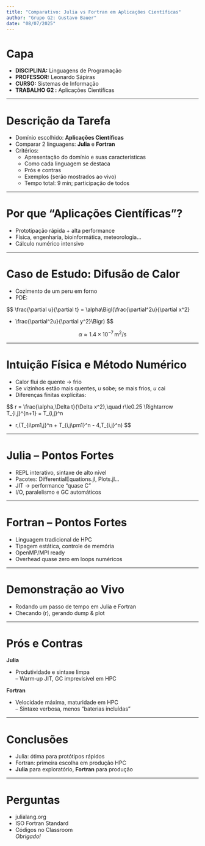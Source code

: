 ```yaml
---
title: "Comparativo: Julia vs Fortran em Aplicações Científicas"
author: "Grupo G2: Gustavo Bauer"
date: "08/07/2025"
---
```


# Capa
- **DISCIPLINA:** Linguagens de Programação  
- **PROFESSOR:** Leonardo Sápiras  
- **CURSO:** Sistemas de Informação  
- **TRABALHO G2 :** Aplicações Científicas  

---

# Descrição da Tarefa
- Domínio escolhido: **Aplicações Científicas**  
- Comparar 2 linguagens: **Julia** e **Fortran**  
- Critérios:
  - Apresentação do domínio e suas características  
  - Como cada linguagem se destaca  
  - Prós e contras  
  - Exemplos (serão mostrados ao vivo)  
  - Tempo total: 9 min; participação de todos  

---

# Por que “Aplicações Científicas”?
- Prototipação rápida + alta performance  
- Física, engenharia, bioinformática, meteorologia…  
- Cálculo numérico intensivo  

---

# Caso de Estudo: Difusão de Calor
- Cozimento de um peru em forno  
- PDE:

$$
\frac{\partial u}{\partial t}
= \alpha\Bigl(\frac{\partial^2u}{\partial x^2}
+ \frac{\partial^2u}{\partial y^2}\Bigr)
$$  

$$\alpha \approx 1.4\times10^{-7}\,\mathrm{m^2/s}$$

---

# Intuição Física e Método Numérico
- Calor flui de quente → frio  
- Se vizinhos estão mais quentes, $u$ sobe; se mais frios, $u$ cai  
- Diferenças finitas explícitas:

$$
r = \frac{\alpha\,\Delta t}{\Delta x^2},\quad r\le0.25
\Rightarrow
T_{i,j}^{n+1}
= T_{i,j}^n
+ r\,(T_{i\pm1,j}^n + T_{i,j\pm1}^n - 4\,T_{i,j}^n)
$$

---

# Julia – Pontos Fortes
- REPL interativo, sintaxe de alto nível  
- Pacotes: DifferentialEquations.jl, Plots.jl…  
- JIT → performance “quase C”  
- I/O, paralelismo e GC automáticos  

---

# Fortran – Pontos Fortes
- Linguagem tradicional de HPC  
- Tipagem estática, controle de memória  
- OpenMP/MPI ready  
- Overhead quase zero em loops numéricos  

---

# Demonstração ao Vivo
- Rodando um passo de tempo em Julia e Fortran  
- Checando \(r\), gerando dump & plot  

---

# Prós e Contras
**Julia**  
+ Produtividade e sintaxe limpa  
– Warm‐up JIT, GC imprevisível em HPC  

**Fortran**  
+ Velocidade máxima, maturidade em HPC  
– Sintaxe verbosa, menos “baterias incluídas”  

---

# Conclusões
- Julia: ótima para protótipos rápidos  
- Fortran: primeira escolha em produção HPC  
- **Julia** para exploratório, **Fortran** para produção  

---

# Perguntas
- julialang.org  
- ISO Fortran Standard  
- Códigos no Classroom  
*Obrigado!*